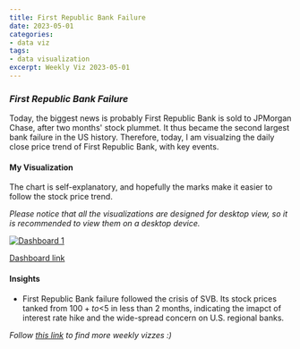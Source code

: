 ```yaml
---
title: First Republic Bank Failure
date: 2023-05-01
categories:
- data viz
tags:
- data visualization
excerpt: Weekly Viz 2023-05-01
---
```


### *First Republic Bank Failure*

Today, the biggest news is probably First Republic Bank is sold to JPMorgan Chase, after two months' stock plummet. It thus became the second largest bank failure in the US history. Therefore, today, I am visualzing the daily close price trend of First Republic Bank, with key events.  

#### My Visualization

The chart is self-explanatory, and hopefully the marks make it easier to follow the stock price trend.  

*Please notice that all the visualizations are designed for desktop view, so it is recommended to view them on a desktop device.*  

<div class='tableauPlaceholder' id='viz1683004284336' style='position: relative'>
  <noscript><a href='#'>
    <img alt='Dashboard 1 ' src='https:&#47;&#47;public.tableau.com&#47;static&#47;images&#47;20&#47;20230501FirstRepublicBankFailure&#47;Dashboard1&#47;1_rss.png' style='border: none' /></a></noscript><object class='tableauViz'  style='display:none;'><param name='host_url' value='https%3A%2F%2Fpublic.tableau.com%2F' />
  <param name='embed_code_version' value='3' />
  <param name='site_root' value='' />
  <param name='name' value='20230501FirstRepublicBankFailure&#47;Dashboard1' />
  <param name='tabs' value='no' />
  <param name='toolbar' value='yes' />
  <param name='static_image' value='https:&#47;&#47;public.tableau.com&#47;static&#47;images&#47;20&#47;20230501FirstRepublicBankFailure&#47;Dashboard1&#47;1.png' /> <param name='animate_transition' value='yes' />
  <param name='display_static_image' value='yes' />
  <param name='display_spinner' value='yes' />
  <param name='display_overlay' value='yes' />
  <param name='display_count' value='yes' />
  <param name='language' value='en-US' />
  <param name='filter' value='publish=yes' />
  </object></div>            
  <script type='text/javascript'>  
    var divElement = document.getElementById('viz1683004284336');    
    var vizElement = divElement.getElementsByTagName('object')[0];     
    if ( divElement.offsetWidth > 800 ) { vizElement.style.width='800px';vizElement.style.height='627px';} else if ( divElement.offsetWidth > 500 ) { vizElement.style.width='800px';vizElement.style.height='627px';} else { vizElement.style.width='100%';vizElement.style.height='727px';}    
    var scriptElement = document.createElement('script');          
    scriptElement.src = 'https://public.tableau.com/javascripts/api/viz_v1.js';            
    vizElement.parentNode.insertBefore(scriptElement, vizElement);           
</script>  

[Dashboard link](https://public.tableau.com/views/20230501FirstRepublicBankFailure/Dashboard1?:language=en-US&publish=yes&:display_count=n&:origin=viz_share_link)
  
#### Insights
* First Republic Bank failure followed the crisis of SVB. Its stock prices tanked from $100+ to <$5 in less than 2 months, indicating the imapct of interest rate hike and the wide-spread concern on U.S. regional banks.  
  
*Follow [this link](https://yudong-94.github.io/personal-website/project/WeeklyViz2023/) to find more weekly vizzes :)*
